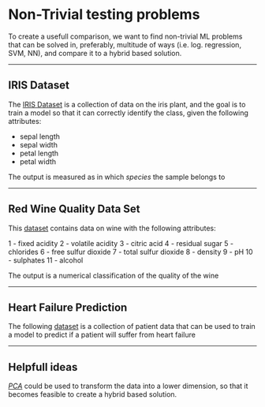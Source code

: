 # Non-Trivial testing problems

To create a usefull comparison, we want to find non-trivial ML problems that can be solved in, preferably, multitude of ways (i.e. log. regression, SVM, NN), and compare it to a hybrid based solution.



---

## IRIS Dataset

The [IRIS Dataset](https://www.kaggle.com/uciml/iris) is a collection of data on the iris plant, and the goal is to train a model so that it can correctly identify the class, given the following attributes:
- sepal length
- sepal width
- petal length
- petal width

The output is measured as in which *species* the sample belongs to

---

## Red Wine Quality Data Set

This [dataset](https://www.kaggle.com/uciml/red-wine-quality-cortez-et-al-2009) contains data on wine with the following attributes:

1 - fixed acidity
2 - volatile acidity
3 - citric acid
4 - residual sugar
5 - chlorides
6 - free sulfur dioxide
7 - total sulfur dioxide
8 - density
9 - pH
10 - sulphates
11 - alcohol

The output is a numerical classification of the quality of the wine

---

## Heart Failure Prediction

The following [dataset](https://www.kaggle.com/andrewmvd/heart-failure-clinical-data) is a collection of patient data that can be used to train a model to predict if a patient will suffer from heart failure

---


## Helpfull ideas

[_PCA_](https://scikit-learn.org/stable/modules/generated/sklearn.decomposition.PCA.html) could be used to transform the data into a lower dimension, so that it becomes feasible to create a hybrid based solution.
